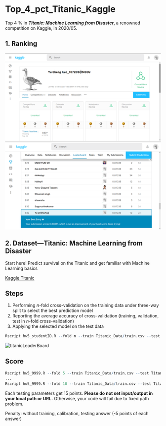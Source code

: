# Top_4_pct_Titanic_Kaggle
Top 4 % in ***Titanic: Machine Learning from Disaster***, a renowned competition on Kaggle, in 2020/05. 


## 1. Ranking 

![titanicLeaderBoard01](Top_4_pct_Titanic_01.png)
![titanicLeaderBoard02](Top_4_pct_Titanic_02.png)

## 2. Dataset—Titanic: Machine Learning from Disaster

Start here! Predict survival on the Titanic and get familiar with Machine Learning basics

[Kaggle Titanic](https://www.kaggle.com/c/titanic)

## Steps

1. Performing *n*-fold cross-validation on the training data under three-way split to select the best prediction model
2. Reporting the average accuracy of cross-validation (training, validation, test in *n*-fold cross-validation)
3. Applying the selected model on the test data

```R
Rscript hw5_studentID.R --fold n --train Titanic_Data/train.csv --test Titanic_Data/test.csv --report performance.csv --predict predict.csv
```


![titanicLeaderBoard](titanic.png)

## Score


```R
Rscript hw5_9999.R --fold 5 --train Titanic_Data/train.csv --test Titanic_Data/test.csv --report performance1.csv --predict predict.csv
...
Rscript hw5_9999.R --fold 10 --train Titanic_Data/train.csv --test Titanic_Data/test.csv --report performance6.csv --predict predict.csv
```

Each testing parameters get 15 points.
**Please do not set input/output in your local path or URL.** 
Otherwise, your code will fail due to fixed path problem.

Penalty: without training, calibration, testing answer (-5 points of each answer)
